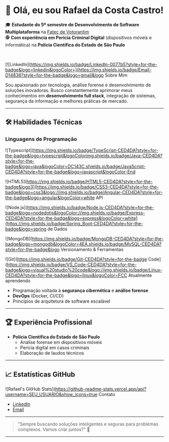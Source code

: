 
# 👋 Olá, eu sou Rafael da Costa Castro!

🎓 **Estudante do 5º semestre de Desenvolvimento de Software Multiplataforma** na [Fatec de Votorantim](https://fatecvotorantim.cps.sp.gov.br/)  
🕵️ **Com experiência em Perícia Criminal Digital** (dispositivos móveis e informática) na **Polícia Científica do Estado de São Paulo**

<br/>

[![LinkedIn](https://img.shields.io/badge/LinkedIn-0077b5?style=for-the-badge&logo=linkedin&logoColor=](https://img.shields.io/badge/Email-D14836?style=for-the-badge&logo=gmail&logo Sobre Mim

Sou apaixonado por tecnologia, análise forense e desenvolvimento de soluções inovadoras. Busco constantemente aprimorar meus conhecimentos em **desenvolvimento full stack**, integração de sistemas, segurança da informação e melhores práticas de mercado.

***

## 🛠️ Habilidades Técnicas

### Linguagens de Programação

![Typescript](https://img.shields.io/badge/TypeScript-CED4DA?style=for-the-badge&logo=typescript&logoColorimg.shields.io/badge/Java-CED4DA?style=for-the-badge&logo=java&logoColor=DC143C.shields.io/badge/JavaScript-CED4DA?style=for-the-badge&logo=javascript&logoColor-End

![HTML5](https://img.shields.io/badge/HTML5-CED4DA?style=for-the-badge&logo3](https://img.shields.io/badge/CSS3-CED4DA?style=for-the-badge&logo=css3&logo://img.shields.io/badge/Angular-CED4DA?style=for-the-badge&logo=angular&logoColor=white API

![Node.js](https://img.shields.io/badge/Node.js-CED4DA?style=for-the-badge&logo=nodedotjs&logoColor://img.shields.io/badge/Express-CED4DA?style=for-the-badge&logo=express&logoColor=white](https://img.shields.io/badge/Spring_Boot-CED4DA?style=for-the-badge&logo=spring de Dados

![MongoDB](https://img.shields.io/badge/MongoDB-CED4DA?style=for-the-badge&logo=mongodb&logoColor=4EA.shields.io/badge/MySQL-CED4DA?style=for-the-badge&logo Versionamento & Ferramentas

![Git](https://img.shields.io/badge/Git-CED4DA?style=for-the-badge Code](https://img.shields.io/badge/VS_Code-CED4DA?style=for-the-badge&logo=visual%20studio%20code&logo://img.shields.io/badge/Linux-CED4DA?style=for-the-badge&logo=linux&logoColor=FCC Atualmente aprendendo

- Programação voltada à **segurança cibernética** e **análise forense**
- **DevOps** (Docker, CI/CD)
- Princípios de arquitetura de software escalável

***

## 🏆 Experiência Profissional

- **Polícia Científica do Estado de São Paulo**
  - Análise forense em dispositivos móveis
  - Perícia digital em casos criminais
  - Elaboração de laudos técnicos

***

## 📈 Estatísticas GitHub

![Rafael's GitHub Stats](https://github-readme-stats.vercel.app/api?username=SEU_USUARIO&show_icons=true Contato

- [LinkedIn](https://www.linkedin.com/in/rafaelcastro/)
- [Email](mailto:seuemail@gmail.com)

***

> "Sempre buscando soluções inteligentes e seguras para problemas complexos. Vamos criar juntos?" 🚀

***
